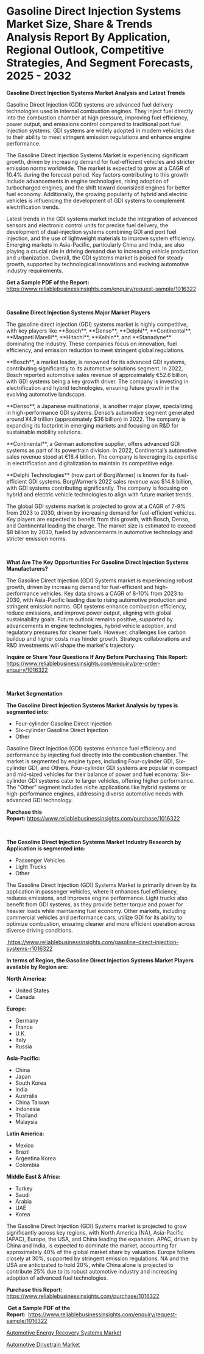 <p><h1>Gasoline Direct Injection Systems Market Size, Share & Trends Analysis Report By Application, Regional Outlook, Competitive Strategies, And Segment Forecasts, 2025 - 2032</h1></p><p><strong>Gasoline Direct Injection Systems Market Analysis and Latest Trends</strong></p>
<p><p>Gasoline Direct Injection (GDI) systems are advanced fuel delivery technologies used in internal combustion engines. They inject fuel directly into the combustion chamber at high pressure, improving fuel efficiency, power output, and emissions control compared to traditional port fuel injection systems. GDI systems are widely adopted in modern vehicles due to their ability to meet stringent emission regulations and enhance engine performance.</p><p>The Gasoline Direct Injection Systems Market is experiencing significant growth, driven by increasing demand for fuel-efficient vehicles and stricter emission norms worldwide. The market is expected to grow at a CAGR of 10.4% during the forecast period. Key factors contributing to this growth include advancements in engine technologies, rising adoption of turbocharged engines, and the shift toward downsized engines for better fuel economy. Additionally, the growing popularity of hybrid and electric vehicles is influencing the development of GDI systems to complement electrification trends.</p><p>Latest trends in the GDI systems market include the integration of advanced sensors and electronic control units for precise fuel delivery, the development of dual-injection systems combining GDI and port fuel injection, and the use of lightweight materials to improve system efficiency. Emerging markets in Asia-Pacific, particularly China and India, are also playing a crucial role in driving demand due to increasing vehicle production and urbanization. Overall, the GDI systems market is poised for steady growth, supported by technological innovations and evolving automotive industry requirements.</p></p>
<p><strong>Get a Sample PDF of the Report:&nbsp;</strong> <a href="https://www.reliablebusinessinsights.com/enquiry/request-sample/1016322?utm_campaign=1847&utm_medium=2&utm_source=Github&utm_content=ia&utm_term=23012025&utm_id=gasoline-direct-injection-systems">https://www.reliablebusinessinsights.com/enquiry/request-sample/1016322</a></p>
<p>&nbsp;</p>
<p><strong>Gasoline Direct Injection Systems Major Market Players</strong></p>
<p><p>The gasoline direct injection (GDI) systems market is highly competitive, with key players like **Bosch**, **Denso**, **Delphi**, **Continental**, **Magneti Marelli**, **Hitachi**, **Keihin**, and **Stanadyne** dominating the industry. These companies focus on innovation, fuel efficiency, and emission reduction to meet stringent global regulations.</p><p>**Bosch**, a market leader, is renowned for its advanced GDI systems, contributing significantly to its automotive solutions segment. In 2022, Bosch reported automotive sales revenue of approximately €52.6 billion, with GDI systems being a key growth driver. The company is investing in electrification and hybrid technologies, ensuring future growth in the evolving automotive landscape.</p><p>**Denso**, a Japanese multinational, is another major player, specializing in high-performance GDI systems. Denso’s automotive segment generated around ¥4.9 trillion (approximately $36 billion) in 2022. The company is expanding its footprint in emerging markets and focusing on R&D for sustainable mobility solutions.</p><p>**Continental**, a German automotive supplier, offers advanced GDI systems as part of its powertrain division. In 2022, Continental’s automotive sales revenue stood at €18.4 billion. The company is leveraging its expertise in electrification and digitalization to maintain its competitive edge.</p><p>**Delphi Technologies** (now part of BorgWarner) is known for its fuel-efficient GDI systems. BorgWarner’s 2022 sales revenue was $14.8 billion, with GDI systems contributing significantly. The company is focusing on hybrid and electric vehicle technologies to align with future market trends.</p><p>The global GDI systems market is projected to grow at a CAGR of 7-9% from 2023 to 2030, driven by increasing demand for fuel-efficient vehicles. Key players are expected to benefit from this growth, with Bosch, Denso, and Continental leading the charge. The market size is estimated to exceed $8 billion by 2030, fueled by advancements in automotive technology and stricter emission norms.</p></p>
<p>&nbsp;</p>
<p><strong>What Are The Key Opportunities For Gasoline Direct Injection Systems Manufacturers?</strong></p>
<p><p>The Gasoline Direct Injection (GDI) Systems market is experiencing robust growth, driven by increasing demand for fuel-efficient and high-performance vehicles. Key data shows a CAGR of 8-10% from 2023 to 2030, with Asia-Pacific leading due to rising automotive production and stringent emission norms. GDI systems enhance combustion efficiency, reduce emissions, and improve power output, aligning with global sustainability goals. Future outlook remains positive, supported by advancements in engine technologies, hybrid vehicle adoption, and regulatory pressures for cleaner fuels. However, challenges like carbon buildup and higher costs may hinder growth. Strategic collaborations and R&D investments will shape the market's trajectory.</p></p>
<p><strong>Inquire or Share Your Questions If Any Before Purchasing This Report:</strong> <a href="https://www.reliablebusinessinsights.com/enquiry/pre-order-enquiry/1016322?utm_campaign=1847&utm_medium=2&utm_source=Github&utm_content=ia&utm_term=23012025&utm_id=gasoline-direct-injection-systems">https://www.reliablebusinessinsights.com/enquiry/pre-order-enquiry/1016322</a></p>
<p>&nbsp;</p>
<p><strong>Market Segmentation</strong></p>
<p><strong>The Gasoline Direct Injection Systems Market Analysis by types is segmented into:</strong></p>
<p><ul><li>Four-cylinder Gasoline Direct Injection</li><li>Six-cylinder Gasoline Direct Injection</li><li>Other</li></ul></p>
<p><p>Gasoline Direct Injection (GDI) systems enhance fuel efficiency and performance by injecting fuel directly into the combustion chamber. The market is segmented by engine types, including Four-cylinder GDI, Six-cylinder GDI, and Others. Four-cylinder GDI systems are popular in compact and mid-sized vehicles for their balance of power and fuel economy. Six-cylinder GDI systems cater to larger vehicles, offering higher performance. The "Other" segment includes niche applications like hybrid systems or high-performance engines, addressing diverse automotive needs with advanced GDI technology.</p></p>
<p><strong>Purchase this Report:&nbsp;</strong><a href="https://www.reliablebusinessinsights.com/purchase/1016322?utm_campaign=1847&utm_medium=2&utm_source=Github&utm_content=ia&utm_term=23012025&utm_id=gasoline-direct-injection-systems">https://www.reliablebusinessinsights.com/purchase/1016322</a></p>
<p>&nbsp;</p>
<p><strong>The Gasoline Direct Injection Systems Market Industry Research by Application is segmented into:</strong></p>
<p><ul><li>Passenger Vehicles</li><li>Light Trucks</li><li>Other</li></ul></p>
<p><p>The Gasoline Direct Injection (GDI) Systems Market is primarily driven by its application in passenger vehicles, where it enhances fuel efficiency, reduces emissions, and improves engine performance. Light trucks also benefit from GDI systems, as they provide better torque and power for heavier loads while maintaining fuel economy. Other markets, including commercial vehicles and performance cars, utilize GDI for its ability to optimize combustion, ensuring cleaner and more efficient operation across diverse driving conditions.</p></p>
<p><a href="https://www.reliablebusinessinsights.com/gasoline-direct-injection-systems-r1016322?utm_campaign=1847&utm_medium=2&utm_source=Github&utm_content=ia&utm_term=23012025&utm_id=gasoline-direct-injection-systems">&nbsp;https://www.reliablebusinessinsights.com/gasoline-direct-injection-systems-r1016322</a></p>
<p><strong>In terms of Region, the Gasoline Direct Injection Systems Market Players available by Region are:</strong></p>
<p>
    <p> <strong> North America: </strong>
        <ul>
            <li>United States</li>
            <li>Canada</li>
        </ul>
        </p> 
    <p> <strong> Europe: </strong>
        <ul>
            <li>Germany</li>
            <li>France</li>
            <li>U.K.</li>
            <li>Italy</li>
            <li>Russia</li>
        </ul>
        </p> 
    <p> <strong> Asia-Pacific: </strong>
        <ul>
            <li>China</li>
            <li>Japan</li>
            <li>South Korea</li>
            <li>India</li>
            <li>Australia</li>
            <li>China Taiwan</li>
            <li>Indonesia</li>
            <li>Thailand</li>
            <li>Malaysia</li>
        </ul>
        </p> 
    <p> <strong> Latin America: </strong>
        <ul>
            <li>Mexico</li>
            <li>Brazil</li>
            <li>Argentina Korea</li>
            <li>Colombia</li>
        </ul>
        </p> 
    <p> <strong> Middle East & Africa: </strong>
        <ul>
            <li>Turkey</li>
            <li>Saudi</li>
            <li>Arabia</li>
            <li>UAE</li>
            <li>Korea</li>
        </ul>
    </p>
    </p>
<p><p>The Gasoline Direct Injection (GDI) Systems market is projected to grow significantly across key regions, with North America (NA), Asia-Pacific (APAC), Europe, the USA, and China leading the expansion. APAC, driven by China and India, is expected to dominate the market, accounting for approximately 40% of the global market share by valuation. Europe follows closely at 30%, supported by stringent emission regulations. NA and the USA are anticipated to hold 20%, while China alone is projected to contribute 25% due to its robust automotive industry and increasing adoption of advanced fuel technologies.</p></p>
<p><strong>Purchase this Report: </strong><a href="https://www.reliablebusinessinsights.com/purchase/1016322?utm_campaign=1847&utm_medium=2&utm_source=Github&utm_content=ia&utm_term=23012025&utm_id=gasoline-direct-injection-systems">https://www.reliablebusinessinsights.com/purchase/1016322</a></p>
<p>&nbsp;<strong>Get a Sample PDF of the Report:&nbsp;&nbsp;</strong><a href="https://www.reliablebusinessinsights.com/enquiry/request-sample/1016322?utm_campaign=1847&utm_medium=2&utm_source=Github&utm_content=ia&utm_term=23012025&utm_id=gasoline-direct-injection-systems">https://www.reliablebusinessinsights.com/enquiry/request-sample/1016322</a></p>
<p><strong></strong></p>
<p><p><a href="https://github.com/tashiafun920/Market-Research-Report-List-1/blob/main/automotive-energy-recovery-systems-market.md?utm_campaign=1847&utm_medium=2&utm_source=Github&utm_content=ia&utm_term=23012025&utm_id=gasoline-direct-injection-systems">Automotive Energy Recovery Systems Market</a></p><p><a href="https://github.com/lessielawlis/Market-Research-Report-List-1/blob/main/automotive-drivetrain-market.md?utm_campaign=1847&utm_medium=2&utm_source=Github&utm_content=ia&utm_term=23012025&utm_id=gasoline-direct-injection-systems">Automotive Drivetrain Market</a></p></p>